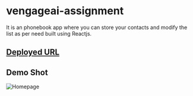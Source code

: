 # vengageai-assignment

It is an phonebook app where you can store your contacts and modify the list as per need built using Reactjs.
<br />

## [Deployed URL](https://project-folder-pbkmmcu4o-sunilhooda698-gmailcom.vercel.app/)

## Demo Shot

![Homepage]()
